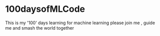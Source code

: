 # 100daysofMLCode
This is my '100' days learning for machine learning please join me , guide me and smash the world together
